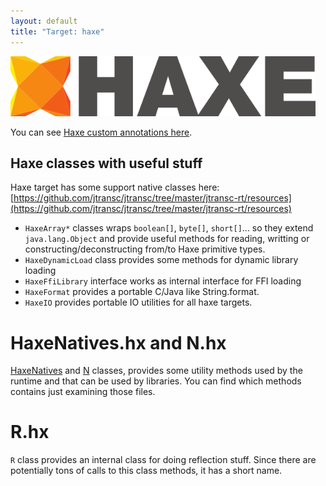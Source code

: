 ```yaml
---
layout: default
title: "Target: haxe"
---
```


<img src="/targets/haxe/haxe.png" width="auto" height="96" />

You can see [Haxe custom annotations here](/jtransc-rt-core/annotations).

## Haxe classes with useful stuff

Haxe target has some support native classes here: [https://github.com/jtransc/jtransc/tree/master/jtransc-rt/resources](https://github.com/jtransc/jtransc/tree/master/jtransc-rt/resources)

* `HaxeArray*` classes wraps `boolean[]`, `byte[]`, `short[]`... so they extend `java.lang.Object` and provide useful methods for reading, writting or constructing/deconstructing from/to Haxe primitive types.
* `HaxeDynamicLoad` class provides some methods for dynamic library loading
* `HaxeFfiLibrary` interface works as internal interface for FFI loading
* `HaxeFormat` provides a portable C/Java like String.format.
* `HaxeIO` provides portable IO utilities for all haxe targets.

# HaxeNatives.hx and N.hx

[HaxeNatives](https://github.com/jtransc/jtransc/blob/master/jtransc-rt/resources/HaxeNatives.hx) and [N](https://github.com/jtransc/jtransc/blob/master/jtransc-rt/resources/N.hx) classes, provides some utility methods used by the runtime and that can be used by libraries.
You can find which methods contains just examining those files.

# R.hx

`R` class provides an internal class for doing reflection stuff. Since there are potentially tons of calls to this class methods, it has a short name.
